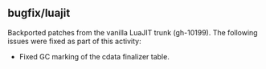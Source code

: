 ## bugfix/luajit

Backported patches from the vanilla LuaJIT trunk (gh-10199). The following
issues were fixed as part of this activity:

* Fixed GC marking of the cdata finalizer table.
